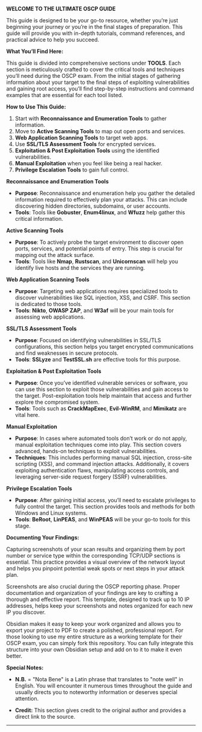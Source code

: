 
**WELCOME TO THE ULTIMATE OSCP GUIDE**

This guide is designed to be your go-to resource, whether you’re just beginning your journey or you’re in the final stages of preparation. This guide will provide you with in-depth tutorials, command references, and practical advice to help you succeed.

**What You’ll Find Here:**

This guide is divided into comprehensive sections under **TOOLS**. Each section is meticulously crafted to cover the critical tools and techniques you’ll need during the OSCP exam. From the initial stages of gathering information about your target to the final steps of exploiting vulnerabilities and gaining root access, you’ll find step-by-step instructions and command examples that are essential for each tool listed.

**How to Use This Guide:**

1. Start with **Reconnaissance and Enumeration Tools** to gather information.
2. Move to **Active Scanning Tools** to map out open ports and services.
3. **Web Application Scanning Tools** to target web apps.
4. Use **SSL/TLS Assessment Tools** for encrypted services.
5. **Exploitation & Post Exploitation Tools** using the identified vulnerabilities.
6. **Manual Exploitation** when you feel like being a real hacker.
7. **Privilege Escalation Tools** to gain full control.


**Reconnaissance and Enumeration Tools**

- **Purpose**: Reconnaissance and enumeration help you gather the detailed information required to effectively plan your attacks. This can include discovering hidden directories, subdomains, or user accounts.
- **Tools**: Tools like **Gobuster**, **Enum4linux**, and **Wfuzz** help gather this critical information.

**Active Scanning Tools**

- **Purpose**: To actively probe the target environment to discover open ports, services, and potential points of entry. This step is crucial for mapping out the attack surface.
- **Tools**: Tools like **Nmap**, **Rustscan**, and **Unicornscan** will help you identify live hosts and the services they are running.

**Web Application Scanning Tools**

- **Purpose**: Targeting web applications requires specialized tools to discover vulnerabilities like SQL injection, XSS, and CSRF. This section is dedicated to those tools.
- **Tools**: **Nikto**, **OWASP ZAP**, and **W3af** will be your main tools for assessing web applications.

**SSL/TLS Assessment Tools**

- **Purpose**: Focused on identifying vulnerabilities in SSL/TLS configurations, this section helps you target encrypted communications and find weaknesses in secure protocols.
- **Tools**: **SSLyze** and **TestSSL.sh** are effective tools for this purpose.

**Exploitation & Post Exploitation Tools**

- **Purpose**: Once you’ve identified vulnerable services or software, you can use this section to exploit those vulnerabilities and gain access to the target. Post-exploitation tools help maintain that access and further explore the compromised system.
- **Tools**: Tools such as **CrackMapExec**, **Evil-WinRM**, and **Mimikatz** are vital here.

**Manual Exploitation**

- **Purpose**: In cases where automated tools don’t work or do not apply, manual exploitation techniques come into play. This section covers advanced, hands-on techniques to exploit vulnerabilities.
- **Techniques**: This includes performing manual SQL injection, cross-site scripting (XSS), and command injection attacks. Additionally, it covers exploiting authentication flaws, manipulating access controls, and leveraging server-side request forgery (SSRF) vulnerabilities.

**Privilege Escalation Tools**

- **Purpose**: After gaining initial access, you’ll need to escalate privileges to fully control the target. This section provides tools and methods for both Windows and Linux systems.
- **Tools**: **BeRoot**, **LinPEAS**, and **WinPEAS** will be your go-to tools for this stage.

**Documenting Your Findings:**

Capturing screenshots of your scan results and organizing them by port number or service type within the corresponding TCP/UDP sections is essential. This practice provides a visual overview of the network layout and helps you pinpoint potential weak spots or next steps in your attack plan.

Screenshots are also crucial during the OSCP reporting phase. Proper documentation and organization of your findings are key to crafting a thorough and effective report. This template, designed to track up to 10 IP addresses, helps keep your screenshots and notes organized for each new IP you discover.

Obsidian makes it easy to keep your work organized and allows you to export your project to PDF to create a polished, professional report. For those looking to use my entire structure as a working template for their OSCP exam, you can simply fork this repository. You can fully integrate this structure into your own Obsidian setup and add on to it to make it even better.

**Special Notes:**

- **N.B.** = "Nota Bene" is a Latin phrase that translates to "note well" in English. You will encounter it numerous times throughout the guide and usually directs you to noteworthy information or deserves special attention. 

- **Credit:** This section gives credit to the original author and provides a direct link to the source.

---
